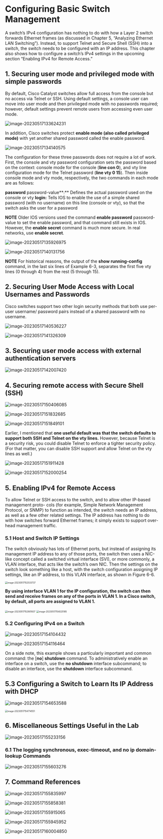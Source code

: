 # **Configuring Basic Switch Management**

A switch’s IPv4 configuration has nothing to do with how a Layer 2 switch forwards Ethernet frames (as discussed in Chapter 5, “Analyzing Ethernet LAN Switching”). Instead, to support Telnet and Secure Shell (SSH) into a switch, the switch needs to be configured with an IP address. This chapter also shows how to configure a switch’s IPv4 settings in the upcoming section “Enabling IPv4 for Remote Access.”

## 1. Securing user mode and privileged mode with simple passwords

By default, Cisco Catalyst switches allow full access from the console but no access via Telnet or SSH. Using default settings, a console user can move into user mode and then privileged mode with no passwords required; however, default settings prevent remote users from accessing even user mode.

![image-20230517133624231](images/image-20230517133624231.png)

In addition, Cisco switches protect **enable mode (also called privileged mode)** with yet another shared password called the enable password.

![image-20230517134140575](images/image-20230517134140575.png)

The configuration for these three passwords does not require a lot of work. First, the console and vty password configuration sets the password based on the context: console mode for the console (**line con 0**), and vty line configuration mode for the Telnet password (**line vty 0 15**). Then inside console mode and vty mode, respectively, the two commands in each mode are as follows:

**password** password-value**:** Defines the actual password used on the console or vty **login:** Tells IOS to enable the use of a simple shared password (with no username) on this line (console or vty), so that the switch asks the user for a password

**NOTE** Older IOS versions used the command **enable password** password-value to set the enable password, and that command still exists in IOS. However, the **enable secret** command is much more secure. In real networks, use **enable secret**.

![image-20230517135926975](images/image-20230517135926975.png)



![image-20230517140131756](images/image-20230517140131756.png)

**NOTE** For historical reasons, the output of the **show running-config** command, in the last six lines of Example 6-3, separates the first five vty lines (0 through 4) from the rest (5 through 15).



## 2. **Securing User Mode Access with Local Usernames and Passwords**

Cisco switches support two other login security methods that both use per-user username/ password pairs instead of a shared password with no username.

![image-20230517140536227](images/image-20230517140536227.png)

![image-20230517141326309](images/image-20230517141326309.png)

## 3. Securing user mode access with external authentication servers

![image-20230517142007420](images/image-20230517142007420.png)



## 4. Securing remote access with Secure Shell (SSH)

![image-20230517150406085](images/image-20230517150406085.png)

![image-20230517151832685](images/image-20230517151832685.png)

![image-20230517151849101](images/image-20230517151849101.png)

Earlier, I mentioned that **one useful default was that the switch defaults to support both SSH and Telnet on the vty lines.** However, because Telnet is a security risk, you could disable Telnet to enforce a tighter security policy. (For that matter, you can disable SSH support and allow Telnet on the vty lines as well.)

![image-20230517151911428](images/image-20230517151911428.png)

![image-20230517152000254](images/image-20230517152000254.png)

## **5. Enabling IPv4 for Remote Access**

To allow Telnet or SSH access to the switch, and to allow other IP-based management proto- cols (for example, Simple Network Management Protocol, or SNMP) to function as intended, the switch needs an IP address, as well as a few other related settings. The IP address has nothing to do with how switches forward Ethernet frames; it simply exists to support over- head management traffic.

### **5.1 Host and Switch IP Settings**

The switch obviously has lots of Ethernet ports, but instead of assigning its management IP address to any of those ports, the switch then uses a NIC-like concept called a switched virtual interface (SVI), or more commonly, a VLAN interface, that acts like the switch’s own NIC. Then the settings on the switch look something like a host, with the switch configuration assigning IP settings, like an IP address, to this VLAN interface, as shown in Figure 6-6.

<img src="images/image-20230517152533737.png" alt="image-20230517152533737" style="zoom:50%;" />

**By using interface VLAN 1 for the IP configuration, the switch can then send and receive frames on any of the ports in VLAN 1. In a Cisco switch, by default, all ports are assigned to VLAN 1.**

<img src="images/image-20230517152901837.png" alt="image-20230517152901837" style="zoom:50%;" />

<img src="images/image-20230517154025185.png" alt="image-20230517154025185" style="zoom:50%;" />

### 5.2 **Configuring IPv4 on a Switch**

![image-20230517154104432](images/image-20230517154104432.png)

![image-20230517154116464](images/image-20230517154116464.png)

On a side note, this example shows a particularly important and common command: the [**no**] **shutdown** command. To administratively enable an interface on a switch, use the **no shutdown** interface subcommand; to disable an interface, use the **shutdown** interface subcommand. 

## **5.3 Configuring a Switch to Learn Its IP Address with DHCP**

![image-20230517154653588](images/image-20230517154653588.png)

<img src="images/image-20230517154714551.png" alt="image-20230517154714551" style="zoom:50%;" />

## **6. Miscellaneous Settings Useful in the Lab**

![image-20230517155233156](images/image-20230517155233156.png)

### 6.1 **The logging synchronous, exec-timeout, and no ip domain-lookup Commands**

![image-20230517155603276](images/image-20230517155603276.png)

## **7. Command References**

![image-20230517155835997](images/image-20230517155835997.png)

![image-20230517155858381](images/image-20230517155858381.png)

![image-20230517155915065](images/image-20230517155915065.png)

![image-20230517155945952](images/image-20230517155945952.png)

![image-20230517160004850](images/image-20230517160004850.png)
